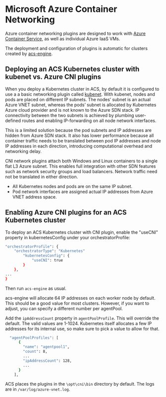# Microsoft Azure Container Networking

Azure container networking plugins are designed to work with [Azure Container Service](https://azure.microsoft.com/en-us/services/container-service), as well as individual Azure IaaS VMs.

The deployment and configuration of plugins is automatic for clusters created by [acs-engine](https://github.com/Azure/acs-engine).

## Deploying an ACS Kubernetes cluster with kubenet vs. Azure CNI plugins 
When you deploy a Kubernetes cluster in ACS, by default it is configured to use a a basic networking plugin called [kubenet](http://kubernetes.io/docs/admin/network-plugins). With kubenet, nodes and pods are placed on different IP subnets. The nodes’ subnet is an actual Azure VNET subnet, whereas the pods’ subnet is allocated by Kubernetes Azure cloud provider and is not known to the Azure SDN stack. IP connectivity between the two subnets is achieved by plumbing user-defined routes and enabling IP-forwarding on all node network interfaces.

This is a limited solution because the pod subnets and IP addresses are hidden from Azure SDN stack. It also has lower performance because all container traffic needs to be translated between pod IP addresses and node IP addresses in each direction, introducing computational overhead and networking delay.

CNI network plugins attach both Windows and Linux containers to a single flat L3 Azure subnet. This enables full integration with other SDN features such as network security groups and load balancers. Network traffic need not be translated in either direction.

* All Kubernetes nodes and pods are on the same IP subnet.
* Pod network interfaces are assigned actual IP addresses from Azure VNET address space.

## Enabling Azure CNI plugins for an ACS Kubernetes cluster
To deploy an ACS Kubernetes cluster with CNI plugin, enable the "useCNI" property in kubernetesConfig under your orchestratorProfile:

```bash
"orchestratorProfile": {
    "orchestratorType": "Kubernetes"
        "kubernetesConfig": {
            "useCNI": true
        }
    },
...
}
```

Then run `acs-engine` as usual.

acs-engine will allocate 64 IP addresses on each worker node by default. This should be a good value for most clusters. However, if you want to adjust, you can specify a different number per agentPool.

Add the `ipAddressCount` property in `agentPoolProfile`. This will override the default. The valid values are 1-1024. Kubernetes itself allocates a few IP addresses for its internal use, so make sure to pick a value to allow for that.

```bash
  "agentPoolProfiles": [
      {
        "name": "agentpool1",
        "count": 8,
        ...
        "ipAddressCount": 128,
        ...
      }
    ],
```

ACS places the plugins in the `\opt\cni\bin` directory by default. The logs are in `/var/log/azure-vnet.log`.
